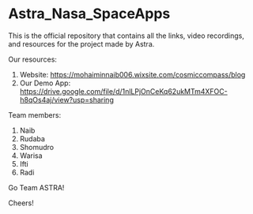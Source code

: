 # Astra_Nasa_SpaceApps

This is the official repository that contains all the links, video recordings, and resources for the project made by Astra.

Our resources:

1. Website: https://mohaiminnaib006.wixsite.com/cosmiccompass/blog
2. Our Demo App: https://drive.google.com/file/d/1nlLPjOnCeKq62ukMTm4XFOC-h8qOs4aj/view?usp=sharing

Team members:

1. Naib
2. Rudaba
3. Shomudro
4. Warisa
5. Ifti
6. Radi

Go Team ASTRA!

Cheers!

